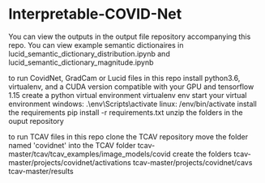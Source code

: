 # Interpretable-COVID-Net

You can view the outputs in the output file repository accompanying
this repo. You can view example semantic dictionaires in 
  lucid_semantic_dictionary_distribution.ipynb and
  lucid_semantic_dictionary_magnitude.ipynb
 
 
to run CovidNet, GradCam or Lucid files in this repo
  install python3.6, virtualenv, and a CUDA version compatible with your GPU and tensorflow 1.15
  create a python virtual environment
    virtualenv env
  start your virtual environment
    windows: .\env\Scripts\activate
    linux: /env/bin/activate
  install the requirements
    pip install -r requirements.txt
  unzip the folders in the ouput repository

to run TCAV files in this repo
  clone the TCAV repository
  move the folder named 'covidnet' into the TCAV folder
    tcav-master/tcav/tcav_examples/image_models/covid
  create the folders
    tcav-master/projects/covidnet/activations
    tcav-master/projects/covidnet/cavs
    tcav-master/results
    
